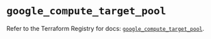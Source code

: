 # `google_compute_target_pool`

Refer to the Terraform Registry for docs: [`google_compute_target_pool`](https://registry.terraform.io/providers/hashicorp/google/6.39.0/docs/resources/compute_target_pool).
